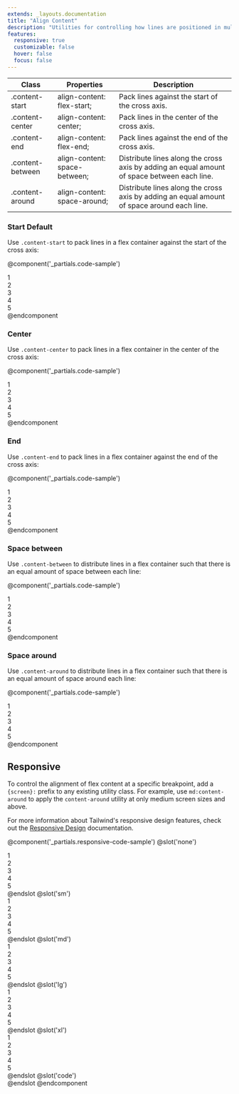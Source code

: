 ```yaml
---
extends: _layouts.documentation
title: "Align Content"
description: "Utilities for controlling how lines are positioned in multi-line flex containers."
features:
  responsive: true
  customizable: false
  hover: false
  focus: false
---
```


<div class="border-t border-grey-lighter">
  <table class="w-full text-left" style="border-collapse: collapse;">
    <colgroup>
      <col class="w-1/5">
      <col class="w-1/3">
      <col>
    </colgroup>
    <thead>
      <tr>
        <th class="text-sm font-semibold text-grey-darker p-2 bg-grey-lightest">Class</th>
        <th class="text-sm font-semibold text-grey-darker p-2 bg-grey-lightest">Properties</th>
        <th class="text-sm font-semibold text-grey-darker p-2 bg-grey-lightest">Description</th>
      </tr>
    </thead>
    <tbody class="align-baseline">
      <tr>
        <td class="p-2 border-t border-smoke font-mono text-xs text-purple-dark">.content-start</td>
        <td class="p-2 border-t border-smoke font-mono text-xs text-blue-dark">align-content: flex-start;</td>
        <td class="p-2 border-t border-smoke text-sm text-grey-darker">Pack lines against the start of the cross axis.</td>
      </tr>
      <tr>
        <td class="p-2 border-t border-smoke-light font-mono text-xs text-purple-dark">.content-center</td>
        <td class="p-2 border-t border-smoke-light font-mono text-xs text-blue-dark">align-content: center;</td>
        <td class="p-2 border-t border-smoke-light text-sm text-grey-darker">Pack lines in the center of the cross axis.</td>
      </tr>
      <tr>
        <td class="p-2 border-t border-smoke-light font-mono text-xs text-purple-dark">.content-end</td>
        <td class="p-2 border-t border-smoke-light font-mono text-xs text-blue-dark">align-content: flex-end;</td>
        <td class="p-2 border-t border-smoke-light text-sm text-grey-darker">Pack lines against the end of the cross axis.</td>
      </tr>
      <tr>
        <td class="p-2 border-t border-smoke-light font-mono text-xs text-purple-dark">.content-between</td>
        <td class="p-2 border-t border-smoke-light font-mono text-xs text-blue-dark">align-content: space-between;</td>
        <td class="p-2 border-t border-smoke-light text-sm text-grey-darker">Distribute lines along the cross axis by adding an equal amount of space between each line.</td>
      </tr>
      <tr>
        <td class="p-2 border-t border-smoke-light font-mono text-xs text-purple-dark">.content-around</td>
        <td class="p-2 border-t border-smoke-light font-mono text-xs text-blue-dark">align-content: space-around;</td>
        <td class="p-2 border-t border-smoke-light text-sm text-grey-darker">Distribute lines along the cross axis by adding an equal amount of space around each line.</td>
      </tr>
    </tbody>
  </table>
</div>

### Start <span class="ml-2 font-semibold text-slate-light text-sm uppercase tracking-wide">Default</span>

Use `.content-start` to pack lines in a flex container against the start of the cross axis:

@component('_partials.code-sample')
<div class="flex content-start flex-wrap bg-smoke-light h-48">
  <div class="w-1/3 p-2">
    <div class="text-slate text-center bg-smoke p-2">1</div>
  </div>
  <div class="w-1/3 p-2">
    <div class="text-slate text-center bg-smoke p-2">2</div>
  </div>
  <div class="w-1/3 p-2">
    <div class="text-slate text-center bg-smoke p-2">3</div>
  </div>
  <div class="w-1/3 p-2">
    <div class="text-slate text-center bg-smoke p-2">4</div>
  </div>
  <div class="w-1/3 p-2">
    <div class="text-slate text-center bg-smoke p-2">5</div>
  </div>
</div>
@endcomponent

### Center

Use `.content-center` to pack lines in a flex container in the center of the cross axis:

@component('_partials.code-sample')
<div class="flex content-center flex-wrap bg-smoke-light h-48">
  <div class="w-1/3 p-2">
    <div class="text-slate text-center bg-smoke p-2">1</div>
  </div>
  <div class="w-1/3 p-2">
    <div class="text-slate text-center bg-smoke p-2">2</div>
  </div>
  <div class="w-1/3 p-2">
    <div class="text-slate text-center bg-smoke p-2">3</div>
  </div>
  <div class="w-1/3 p-2">
    <div class="text-slate text-center bg-smoke p-2">4</div>
  </div>
  <div class="w-1/3 p-2">
    <div class="text-slate text-center bg-smoke p-2">5</div>
  </div>
</div>
@endcomponent

### End

Use `.content-end` to pack lines in a flex container against the end of the cross axis:

@component('_partials.code-sample')
<div class="flex content-end flex-wrap bg-smoke-light h-48">
  <div class="w-1/3 p-2">
    <div class="text-slate text-center bg-smoke p-2">1</div>
  </div>
  <div class="w-1/3 p-2">
    <div class="text-slate text-center bg-smoke p-2">2</div>
  </div>
  <div class="w-1/3 p-2">
    <div class="text-slate text-center bg-smoke p-2">3</div>
  </div>
  <div class="w-1/3 p-2">
    <div class="text-slate text-center bg-smoke p-2">4</div>
  </div>
  <div class="w-1/3 p-2">
    <div class="text-slate text-center bg-smoke p-2">5</div>
  </div>
</div>
@endcomponent

### Space between

Use `.content-between` to distribute lines in a flex container such that there is an equal amount of space between each line:

@component('_partials.code-sample')
<div class="flex content-between flex-wrap bg-smoke-light h-48">
  <div class="w-1/3 p-2">
    <div class="text-slate text-center bg-smoke p-2">1</div>
  </div>
  <div class="w-1/3 p-2">
    <div class="text-slate text-center bg-smoke p-2">2</div>
  </div>
  <div class="w-1/3 p-2">
    <div class="text-slate text-center bg-smoke p-2">3</div>
  </div>
  <div class="w-1/3 p-2">
    <div class="text-slate text-center bg-smoke p-2">4</div>
  </div>
  <div class="w-1/3 p-2">
    <div class="text-slate text-center bg-smoke p-2">5</div>
  </div>
</div>
@endcomponent

### Space around

Use `.content-around` to distribute lines in a flex container such that there is an equal amount of space around each line:

@component('_partials.code-sample')
<div class="flex content-around flex-wrap bg-smoke-light h-48">
  <div class="w-1/3 p-2">
    <div class="text-slate text-center bg-smoke p-2">1</div>
  </div>
  <div class="w-1/3 p-2">
    <div class="text-slate text-center bg-smoke p-2">2</div>
  </div>
  <div class="w-1/3 p-2">
    <div class="text-slate text-center bg-smoke p-2">3</div>
  </div>
  <div class="w-1/3 p-2">
    <div class="text-slate text-center bg-smoke p-2">4</div>
  </div>
  <div class="w-1/3 p-2">
    <div class="text-slate text-center bg-smoke p-2">5</div>
  </div>
</div>
@endcomponent

## Responsive

To control the alignment of flex content at a specific breakpoint, add a `{screen}:` prefix to any existing utility class. For example, use `md:content-around` to apply the `content-around` utility at only medium screen sizes and above.

For more information about Tailwind's responsive design features, check out the [Responsive Design](/docs/responsive-design) documentation.

@component('_partials.responsive-code-sample')
@slot('none')
<div class="flex content-start flex-wrap bg-smoke-light h-48">
  <div class="w-1/3 p-2">
    <div class="text-slate text-center bg-smoke p-2">1</div>
  </div>
  <div class="w-1/3 p-2">
    <div class="text-slate text-center bg-smoke p-2">2</div>
  </div>
  <div class="w-1/3 p-2">
    <div class="text-slate text-center bg-smoke p-2">3</div>
  </div>
  <div class="w-1/3 p-2">
    <div class="text-slate text-center bg-smoke p-2">4</div>
  </div>
  <div class="w-1/3 p-2">
    <div class="text-slate text-center bg-smoke p-2">5</div>
  </div>
</div>
@endslot
@slot('sm')
<div class="flex content-end flex-wrap bg-smoke-light h-48">
  <div class="w-1/3 p-2">
    <div class="text-slate text-center bg-smoke p-2">1</div>
  </div>
  <div class="w-1/3 p-2">
    <div class="text-slate text-center bg-smoke p-2">2</div>
  </div>
  <div class="w-1/3 p-2">
    <div class="text-slate text-center bg-smoke p-2">3</div>
  </div>
  <div class="w-1/3 p-2">
    <div class="text-slate text-center bg-smoke p-2">4</div>
  </div>
  <div class="w-1/3 p-2">
    <div class="text-slate text-center bg-smoke p-2">5</div>
  </div>
</div>
@endslot
@slot('md')
<div class="flex content-center flex-wrap bg-smoke-light h-48">
  <div class="w-1/3 p-2">
    <div class="text-slate text-center bg-smoke p-2">1</div>
  </div>
  <div class="w-1/3 p-2">
    <div class="text-slate text-center bg-smoke p-2">2</div>
  </div>
  <div class="w-1/3 p-2">
    <div class="text-slate text-center bg-smoke p-2">3</div>
  </div>
  <div class="w-1/3 p-2">
    <div class="text-slate text-center bg-smoke p-2">4</div>
  </div>
  <div class="w-1/3 p-2">
    <div class="text-slate text-center bg-smoke p-2">5</div>
  </div>
</div>
@endslot
@slot('lg')
<div class="flex content-between flex-wrap bg-smoke-light h-48">
  <div class="w-1/3 p-2">
    <div class="text-slate text-center bg-smoke p-2">1</div>
  </div>
  <div class="w-1/3 p-2">
    <div class="text-slate text-center bg-smoke p-2">2</div>
  </div>
  <div class="w-1/3 p-2">
    <div class="text-slate text-center bg-smoke p-2">3</div>
  </div>
  <div class="w-1/3 p-2">
    <div class="text-slate text-center bg-smoke p-2">4</div>
  </div>
  <div class="w-1/3 p-2">
    <div class="text-slate text-center bg-smoke p-2">5</div>
  </div>
</div>
@endslot
@slot('xl')
<div class="flex content-around flex-wrap bg-smoke-light h-48">
  <div class="w-1/3 p-2">
    <div class="text-slate text-center bg-smoke p-2">1</div>
  </div>
  <div class="w-1/3 p-2">
    <div class="text-slate text-center bg-smoke p-2">2</div>
  </div>
  <div class="w-1/3 p-2">
    <div class="text-slate text-center bg-smoke p-2">3</div>
  </div>
  <div class="w-1/3 p-2">
    <div class="text-slate text-center bg-smoke p-2">4</div>
  </div>
  <div class="w-1/3 p-2">
    <div class="text-slate text-center bg-smoke p-2">5</div>
  </div>
</div>
@endslot
@slot('code')
<div class="none:content-start sm:content-end md:content-center lg:content-between xl:content-around ...">
  <!-- ... -->
</div>
@endslot
@endcomponent

